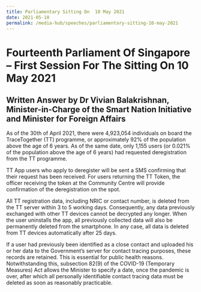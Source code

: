 ```yaml
---
title: Parliamentary Sitting On  10 May 2021
date: 2021-05-10
permalink: /media-hub/speeches/parliamentary-sitting-10-may-2021
---
```

# Fourteenth Parliament Of Singapore – First Session For The Sitting On 10 May 2021

## Written Answer by Dr Vivian Balakrishnan, Minister-in-Charge of the Smart Nation Initiative and Minister for Foreign Affairs

As of the 30th  of April 2021, there were 4,923,054 individuals on board the TraceTogether (TT) programme, or approximately 92% of the population above the age of 6 years. As of the same date, only 1,155 users (or 0.021% of the population above the age of 6 years) had requested deregistration from the TT programme.

TT App users who apply to deregister will be sent a SMS confirming that their request has been received. For users returning the TT Token, the officer receiving the token at the Community Centre will provide confirmation of the deregistration on the spot.

All TT registration data, including NRIC or contact number, is deleted from the TT server within 3 to 5 working days. Consequently, any data previously exchanged with other TT devices cannot be decrypted any longer. When the user uninstalls the app, all previously collected data will also be permanently deleted from the smartphone. In any case, all data is deleted from TT devices automatically after 25 days.

If a user had previously been identified as a close contact and uploaded his or her data to the Government’s server for contact tracing purposes, these records are retained. This is essential for public health reasons. Notwithstanding this, subsection 82(9) of the COVID-19 (Temporary Measures) Act allows the Minister to specify a date, once the pandemic is over, after which all personally identifiable contact tracing data must be deleted as soon as reasonably practicable.
